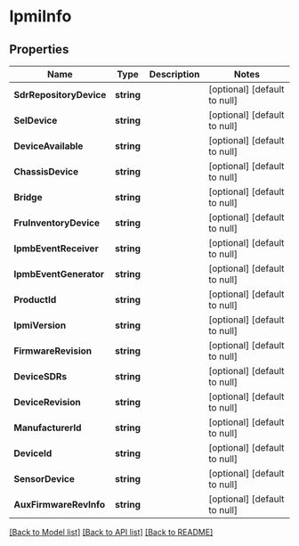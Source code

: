 # IpmiInfo

## Properties
Name | Type | Description | Notes
------------ | ------------- | ------------- | -------------
**SdrRepositoryDevice** | **string** |  | [optional] [default to null]
**SelDevice** | **string** |  | [optional] [default to null]
**DeviceAvailable** | **string** |  | [optional] [default to null]
**ChassisDevice** | **string** |  | [optional] [default to null]
**Bridge** | **string** |  | [optional] [default to null]
**FruInventoryDevice** | **string** |  | [optional] [default to null]
**IpmbEventReceiver** | **string** |  | [optional] [default to null]
**IpmbEventGenerator** | **string** |  | [optional] [default to null]
**ProductId** | **string** |  | [optional] [default to null]
**IpmiVersion** | **string** |  | [optional] [default to null]
**FirmwareRevision** | **string** |  | [optional] [default to null]
**DeviceSDRs** | **string** |  | [optional] [default to null]
**DeviceRevision** | **string** |  | [optional] [default to null]
**ManufacturerId** | **string** |  | [optional] [default to null]
**DeviceId** | **string** |  | [optional] [default to null]
**SensorDevice** | **string** |  | [optional] [default to null]
**AuxFirmwareRevInfo** | **string** |  | [optional] [default to null]

[[Back to Model list]](../README.md#documentation-for-models) [[Back to API list]](../README.md#documentation-for-api-endpoints) [[Back to README]](../README.md)


